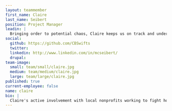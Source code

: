 ```yaml
---
layout: teammember
first_name: Claire
last_name: Seibert
position: Project Manager
leadin: |
  Bringing order to potential chaos, Claire keeps us on track and under budget while ensuring our clients are happy. She enjoys managing complicated projects for organizations committed to social change. It's kind of scary how much she loves spreadsheets.
social:
  github: https://github.com/CBSwifts
  twitter:
  linkedin: http://www.linkedin.com/in/mcseibert/
  drupal:
team-image:
  small: team/small/claire.jpg
  medium: team/medium/claire.jpg
  large: team/large/claire.jpg
published: true
current-employee: false
name: claire
bio: |
  Claire's active involvement with local nonprofits working to fight homelessness attracted her to ThinkShout's mission. Before joining our team, Claire managed speciality coffee programs across the country at Coffee Bean International. A Portland native, she received her Project Management Certificate at Portland State University and has a BA in Education from the University of Oregon. Claire talks with our clients every day. She helps them navigate the development process and translates complex technical issues into workable tasks. As computer nerds, we have an immense respect for her extensive knowledge of coffee.
---
```

